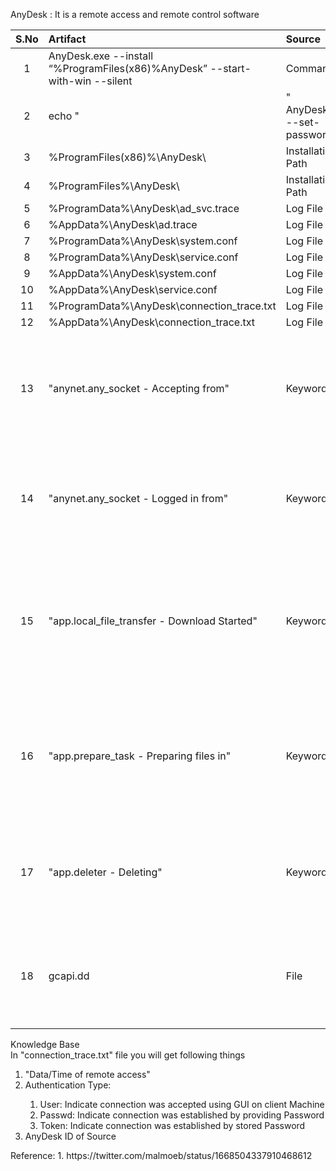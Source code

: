AnyDesk :  It is a remote access and remote control software
<br>

| S.No | Artifact            | Source   | Comment |
|:-----:|:----------------|:---------|:--------------------|
|1  | AnyDesk.exe --install “%ProgramFiles(x86)%AnyDesk” --start-with-win --silent   | Command  | Installation String  |
|2  | echo "<Password> |" AnyDesk.exe --set-password  | Command  | Password for remote connection can be set using command line  |
|3  | %ProgramFiles(x86)%\AnyDesk\  | Installation Path  | -  |
|4  | %ProgramFiles%\AnyDesk\  | Installation Path  | -  |
|5  | %ProgramData%\AnyDesk\ad_svc.trace  | Log File Path  | -  |
|6  | %AppData%\AnyDesk\ad.trace  | Log File Path  | -  |
|7  | %ProgramData%\AnyDesk\system.conf  | Log File Path  | -  |
|8  | %ProgramData%\AnyDesk\service.conf  | Log File Path  | -  |
|9  | %AppData%\AnyDesk\system.conf  | Log File Path  | -  |
|10  | %AppData%\AnyDesk\service.conf  | Log File Path  | -  |
|11  | %ProgramData%\AnyDesk\connection_trace.txt  | Log File Path  | -  |
|12  | %AppData%\AnyDesk\connection_trace.txt  | Log File Path  | -  |
|13  | "anynet.any_socket - Accepting from"  | Keyword  | Search given Keyword in ad.trace file to get AnyDesk ID of Remote Machine  |
|14  | "anynet.any_socket - Logged in from"  | Keyword  | Search given Keyword in ad.trace file to get IP address of Remote Machine  |
|15 | "app.local_file_transfer - Download Started"  | Keyword  | Search given Keyword in ad.trace file to traces of file uploaded from remote machine  |
|16  | "app.prepare_task - Preparing files in"  | Keyword  | Search given Keyword in ad.trace file to traces of file Download from client machine  |
|17 | "app.deleter - Deleting"  | Keyword  | Search given Keyword in ad.trace file to traces of file deletion  |
|18  | gcapi.dd  | File  | If AnyDesk is running in standalone mode then you will see traces of this file |


Knowledge Base </br>
In "connection_trace.txt" file you will get following things</br>
<ol>
<li>"Data/Time of remote access"</li>
<li>Authentication Type:</li>
<ol>
<li>User: Indicate connection was accepted using GUI on client Machine</li>
<li>Passwd: Indicate connection was established by providing Password</li>
<li>Token: Indicate connection was established by stored Password</li>
</ol>
<li>AnyDesk ID of Source</li>
</ol>
Reference:
1. https://twitter.com/malmoeb/status/1668504337910468612
